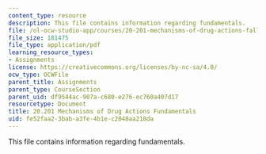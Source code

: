 ```yaml
---
content_type: resource
description: This file contains information regarding fundamentals.
file: /ol-ocw-studio-app/courses/20-201-mechanisms-of-drug-actions-fall-2013/fe52faa23baba3fe4b1ec2048aa218da_MIT20_201F13_Fundamentals.pdf
file_size: 181475
file_type: application/pdf
learning_resource_types:
- Assignments
license: https://creativecommons.org/licenses/by-nc-sa/4.0/
ocw_type: OCWFile
parent_title: Assignments
parent_type: CourseSection
parent_uid: df9544ac-907a-c680-e276-ec760a407d17
resourcetype: Document
title: 20.201 Mechanisms of Drug Actions Fundamentals
uid: fe52faa2-3bab-a3fe-4b1e-c2048aa218da
---
```

This file contains information regarding fundamentals.
